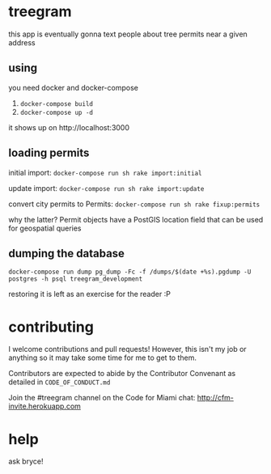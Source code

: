 # treegram

this app is eventually gonna text people about tree permits near a given address

## using

you need docker and docker-compose

1. `docker-compose build`
2. `docker-compose up -d`

it shows up on http://localhost:3000

## loading permits

initial import: `docker-compose run sh rake import:initial`

update import: `docker-compose run sh rake import:update`

convert city permits to Permits: `docker-compose run sh rake fixup:permits`

why the latter? Permit objects have a PostGIS location field that can be used
for geospatial queries

## dumping the database

`docker-compose run dump pg_dump -Fc -f /dumps/$(date +%s).pgdump -U postgres -h psql treegram_development`

restoring it is left as an exercise for the reader :P

# contributing

I welcome contributions and pull requests! However, this isn't my job or anything so it may take some time for me to get to them.

Contributors are expected to abide by the Contributor Convenant as detailed in `CODE_OF_CONDUCT.md`

Join the #treegram channel on the Code for Miami chat: http://cfm-invite.herokuapp.com

# help

ask bryce!
